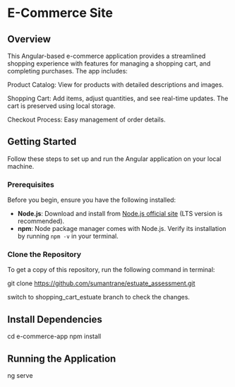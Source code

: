 # E-Commerce Site

## Overview

This Angular-based e-commerce application provides a streamlined shopping experience with features for managing a shopping cart, and completing purchases. The app includes:

Product Catalog: View for products with detailed descriptions and images.

Shopping Cart: Add items, adjust quantities, and see real-time updates. The cart is preserved using local storage.

Checkout Process: Easy management of order details.

## Getting Started

Follow these steps to set up and run the Angular application on your local machine.

### Prerequisites

Before you begin, ensure you have the following installed:

- **Node.js**: Download and install from [Node.js official site](https://nodejs.org/) (LTS version is recommended).
- **npm**: Node package manager comes with Node.js. Verify its installation by running `npm -v` in your terminal.

### Clone the Repository

To get a copy of this repository, run the following command in terminal:

git clone https://github.com/sumantrane/estuate_assessment.git

switch to shopping_cart_estuate branch to check the changes.

## Install Dependencies

cd e-commerce-app
npm install

## Running the Application

ng serve
